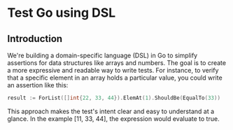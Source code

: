 # Test Go using DSL

## Introduction

We're building a domain-specific language (DSL) in Go to simplify assertions for data structures like arrays and numbers. The goal is to create a more expressive and readable way to write tests.
For instance, to verify that a specific element in an array holds a particular value, you could write an assertion like this:

```go
result := ForList([]int{22, 33, 44}).ElemAt(1).ShouldBe(EqualTo(33))
```

This approach makes the test's intent clear and easy to understand at a glance. In the example [11, 33, 44], the expression would evaluate to true.

